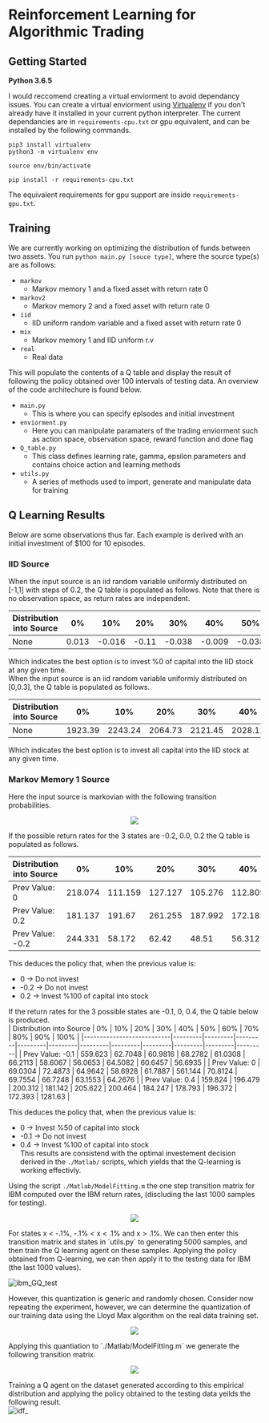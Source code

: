 # Reinforcement Learning for Algorithmic Trading

## Getting Started
**Python 3.6.5**    

I would reccomend creating a virtual enviorment to avoid dependancy issues.
You can create a virtual enviorment using [Virtualenv]("https://virtualenv.pypa.io/en/latest/") if you don't already have it installed in your current python interpreter.  The current dependancies are in `requirements-cpu.txt` or gpu equivalent, and can be installed by the following commands.  
```
pip3 install virtualenv
python3 -m virtualenv env

source env/bin/activate

pip install -r requirements-cpu.txt
```  
The equivalent requirements for gpu support are inside `requirements-gpu.txt`.  
## Training
We are currently working on optimizing the distribution of funds between two assets. You run `python main.py [souce type]`, where the source type(s) are as follows:  
* `markov`
  * Markov memory 1 and a fixed asset with return rate 0
* `markov2`
  * Markov memory 2 and a fixed asset with return rate 0 
* `iid`
  * IID uniform random variable and a fixed asset with return rate 0
* `mix`
  * Markov memory 1 and IID uniform r.v 
* `real` 
  * Real data 
 
This will populate the contents of a Q table and display the result of following the policy obtained over 100 intervals of testing data.  An overview of the code architechure is found below.  
* `main.py`
  * This is where you can specify episodes and initial investment
* `enviorment.py`
  * Here you can manipulate paramaters of the trading enviorment such as action space, observation space, reward function and done flag
* `Q_table.py`
  * This class defines learning rate, gamma, epsilon parameters and contains choice action and learning methods
* `utils.py`
  * A series of methods used to import, generate and manipulate data for training

## Q Learning Results
Below are some observations thus far. Each example is derived with an initial investment of $100 for 10 episodes.
### IID Source
When the input source is an iid random variable uniformly distributed on [-1,1] with steps of 0.2, the Q table is populated as follows. Note that there is no observation space, as return rates are independent.

| Distribution into Source | 0%    | 10%    | 20%   | 30%    | 40%    | 50%    | 60%   | 70%   | 80%    | 90%    | 100%   |
|--------------------------|-------|--------|-------|--------|--------|--------|-------|-------|--------|--------|--------|
| None                     | 0.013 | -0.016 | -0.11 | -0.038 | -0.009 | -0.038 | 0.004 | 0.001 | -0.038 | -0.087 | -0.123 |

Which indicates the best option is to invest %0 of capital into the IID stock at any given time.  
When the input source is an iid random variable uniformly distributed on [0,0.3], the Q table is populated as follows.

| Distribution into Source | 0%      | 10%     | 20%     | 30%     | 40%     | 50%     | 60%     | 70%     | 80%    | 90%     | 100%    |
|--------------------------|---------|---------|---------|---------|---------|---------|---------|---------|--------|---------|---------|
| None                     | 1923.39 | 2243.24 | 2064.73 | 2121.45 | 2028.12 | 2122.95 | 2088.61 | 2155.73 | 2096.5 | 2124.11 | 4931.78 |

Which indicates the best option is to invest all capital into the IID stock at any given time. 

### Markov Memory 1 Source
Here the input source is markovian with the following transition probabilities.  
<p align="center"> 
    <img src="./img/markov_1_transition.png">
</p>  
  
  
If the possible return rates for the 3 states are -0.2, 0.0, 0.2 the Q table is populated as follows.

| Distribution into Source | 0%      | 10%     | 20%     | 30%     | 40%     | 50%     | 60%     | 70%    | 80%     | 90%     | 100%    |
|--------------------------|---------|---------|---------|---------|---------|---------|---------|--------|---------|---------|---------|
| Prev Value: 0            | 218.074 | 111.159 | 127.127 | 105.276 | 112.809 | 102.041 | 98.145  | 97.792 | 113.613 | 95.798  | 106.162 |
| Prev Value: 0.2          | 181.137 | 191.67  | 261.255 | 187.992 | 172.182 | 179.056 | 223.266 | 186.9  | 182.004 | 217.171 | 629.632 |
| Prev Value: -0.2         | 244.331 | 58.172  | 62.42   | 48.51   | 56.312  | 55.855  | 50.747  | 63.276 | 77.343  | 52.846  | 55.282  |

This deduces the policy that, when the previous value is:
* 0 -> Do not invest
* -0.2 -> Do not invest
* 0.2 -> Invest %100 of capital into stock  

If the return rates for the 3 possible states are -0.1, 0, 0.4, the Q table below is produced.  
| Distribution into Source  | 0%      | 10%     | 20%     | 30%     | 40%     | 50%     | 60%     | 70%     | 80%     | 90%     | 100%    |
|---------------------------|---------|---------|---------|---------|---------|---------|---------|---------|---------|---------|---------|
| Prev Value: -0.1          | 559.623 | 62.7048 | 60.9816 | 68.2782 | 61.0308 | 66.2113 | 58.6067 | 56.0653 | 64.5082 | 60.6457 | 56.6935 |
| Prev Value: 0             | 69.0304 | 72.4873 | 64.9642 | 58.6928 | 61.7887 | 561.144 | 70.8124 | 69.7554 | 66.7248 | 63.1553 | 64.2676 |
| Prev Value: 0.4           | 159.824 | 196.479 | 200.312 | 181.142 | 205.622 | 200.464 | 184.247 | 178.793 | 196.372 | 172.393 | 1281.63 |

This deduces the policy that, when the previous value is:
* 0 -> Invest %50 of capital into stock
* -0.1 -> Do not invest
* 0.4 -> Invest %100 of capital into stock  
This results are consistend with the optimal investement decision derived in the `./Matlab/` scripts, which yields that the Q-learning is working effectivly.  

Using the script `./Matlab/ModelFitting.m` the one step transition matrix for IBM computed over the IBM return rates, (discluding the last 1000 samples for testing).    
<p align="center"> 
    <img src="./img/P_IBM_GQ.png">
</p>  
For states x < -.1%, -.1% < x < .1% and x > .1%.  
We can then enter this transition matrix and states in `utils.py` to generating 5000 samples, and then train the Q learning agent on these samples.  Applying the policy obtained from Q-learning, we can then apply it to the testing data for IBM (the last 1000 values).  

![ibm_GQ_test](./img/IBM_Test_GQ.png)  

However, this quantization is generic and randomly chosen.  Consider now repeating the experiment, however, we can determine the quantization of our training data using the Lloyd Max algorithm on the real data training set.  

<p align="center"> 
    <img src="./img/IBM_lloyd_max.png">
</p>  
Applying this quantiation to `./Matlab/ModelFitting.m` we generate the following transition matrix.  

<p align="center"> 
    <img src="./img/P_IBM_LQ.png">
</p>  

Training a Q agent on the dataset generated according to this empirical distribution and applying the policy obtained to the testing data yeilds the following result.  
![idf_](./img/IBM_Test_Lloyd_Q.png)
